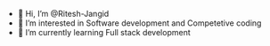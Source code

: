 - 👋 Hi, I’m @Ritesh-Jangid
- 👀 I’m interested in Software development and Competetive coding
- 🌱 I’m currently learning Full stack development

<!---
Ritesh-Jangid/Ritesh-Jangid is a ✨ special ✨ repository because its `README.md` (this file) appears on your GitHub profile.
You can click the Preview link to take a look at your changes.
--->
